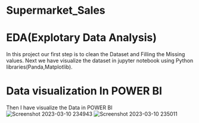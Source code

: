 # Supermarket_Sales

# EDA(Explotary Data Analysis)
In this project our first step is to clean the Dataset and Filling the Missing values.
Next we have visualize the dataset in jupyter notebook using Python libraries(Panda,Matplotlib).

# Data visualization In POWER BI
Then I have visualize the Data in POWER BI
![Screenshot 2023-03-10 234943](https://user-images.githubusercontent.com/126661521/224393644-d94eca8b-3161-4bce-a82b-04bbac5f464e.png)
![Screenshot 2023-03-10 235011](https://user-images.githubusercontent.com/126661521/224393707-86a461b6-7168-432f-80f4-d44cb47c5d7f.png)
